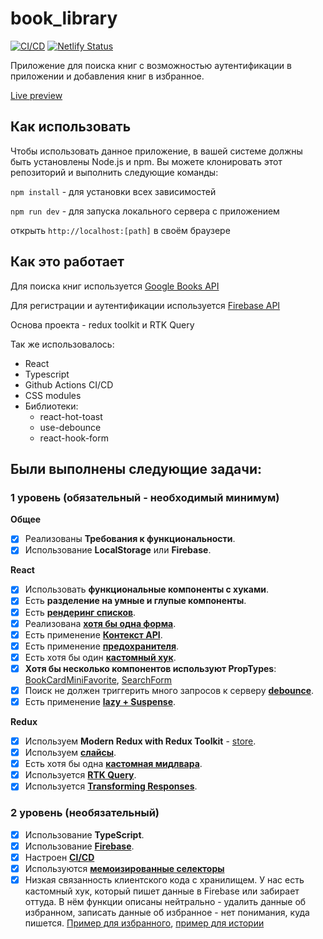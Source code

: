 # book_library

[![CI/CD](https://github.com/Kotovar/book_library/actions/workflows/main.yml/badge.svg)](https://github.com/Kotovar/book_library/actions/workflows/main.yml)
[![Netlify Status](https://api.netlify.com/api/v1/badges/8f1e255d-11ce-49d0-8ede-46850be66f1d/deploy-status)](https://app.netlify.com/sites/google-book-library/deploys)

Приложение для поиска книг с возможностью аутентификации в приложении и добавления книг в избранное.

[Live preview](https://google-book-library.netlify.app/)

## Как использовать

Чтобы использовать данное приложение, в вашей системе должны быть установлены Node.js и npm. Вы можете клонировать этот репозиторий и выполнить следующие команды:

`npm install` - для установки всех зависимостей

`npm run dev` - для запуска локального сервера с приложением

открыть `http://localhost:[path]` в своём браузере

## Как это работает

Для поиска книг используется [Google Books API](https://developers.google.com/books/docs/overview)

Для регистрации и аутентификации используется [Firebase API ](https://firebase.google.com/)

Основа проекта - redux toolkit и RTK Query

Так же использовалось:

- React
- Typescript
- Github Actions CI/CD
- CSS modules
- Библиотеки:
  - react-hot-toast
  - use-debounce
  - react-hook-form

## Были выполнены следующие задачи:

### 1 уровень (обязательный - необходимый минимум)

**Общее**

- [x] Реализованы **Требования к функциональности**.
- [x] Использование **LocalStorage** или **Firebase**.

**React**

- [x] Использовать **функциональные компоненты с хуками**.
- [x] Есть **разделение на умные и глупые компоненты**.
- [x] Есть [**рендеринг списков**](https://github.com/Kotovar/book_library/blob/main/src/pages/HomePage/HomePage.tsx).
- [x] Реализована [**хотя бы одна форма**](https://github.com/Kotovar/book_library/blob/main/src/pages/SignIn/SignIn.tsx).
- [x] Есть применение [**Контекст API**](https://github.com/Kotovar/book_library/blob/main/src/app/context/ThemeContext.ts).
- [x] Есть применение [**предохранителя**](https://github.com/Kotovar/book_library/blob/main/src/App.tsx).
- [x] Есть хотя бы один [**кастомный хук**](https://github.com/Kotovar/book_library/blob/main/src/utils/useFirebaseAuth.ts).
- [x] **Хотя бы несколько компонентов используют PropTypes**: [BookCardMiniFavorite](https://github.com/Kotovar/book_library/blob/main/src/components/BookCardMini/BookCardMiniFavorite.tsx), [SearchForm](https://github.com/Kotovar/book_library/blob/main/src/components/SearchForm/SearchForm.tsx)
- [x] Поиск не должен триггерить много запросов к серверу [**debounce**](https://github.com/Kotovar/book_library/blob/main/src/components/SearchForm/SearchForm.tsx).
- [x] Есть применение [**lazy + Suspense**](https://github.com/Kotovar/book_library/blob/main/src/routes/Router.tsx).

**Redux**

- [x] Используем **Modern Redux with Redux Toolkit** - [store](https://github.com/Kotovar/book_library/blob/main/src/app/store.ts).
- [x] Используем [**слайсы**](https://github.com/Kotovar/book_library/blob/main/src/features/featureAuthorization/AuthorizationSlice.ts).
- [x] Есть хотя бы одна [**кастомная мидлвара**](https://github.com/Kotovar/book_library/blob/main/src/app/middlewares/userAuth.ts).
- [x] Используется [**RTK Query**](https://github.com/Kotovar/book_library/blob/main/src/features/featureBooksApi/booksApi.ts).
- [x] Используется [**Transforming Responses**](https://github.com/Kotovar/book_library/blob/main/src/features/featureBooksApi/booksApi.ts).

### 2 уровень (необязательный)

- [x] Использование **TypeScript**.
- [x] Использование [**Firebase**](https://github.com/Kotovar/book_library/blob/main/src/services/firebaseConfig.ts).
- [x] Настроен [**CI/CD**](https://github.com/Kotovar/book_library/blob/main/.github/workflows/main.yml)
- [x] Используются [**мемоизированные селекторы**](https://github.com/Kotovar/book_library/blob/main/src/utils/selectors.ts)
- [x] Низкая связанность клиентского кода с хранилищем. У нас есть кастомный хук, который пишет данные в Firebase или забирает оттуда. В нём функции описаны нейтрально - удалить данные об избранном, записать данные об избранное - нет понимания, куда пишется. [Пример для избранного](https://github.com/Kotovar/book_library/blob/main/src/utils/useChangeFavorites.ts), [пример для истории](https://github.com/Kotovar/book_library/blob/main/src/utils/useChangeHistory.ts)
